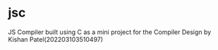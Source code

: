 # jsc
JS Compiler built using C as a mini project for the Compiler Design by Kishan Patel(202203103510497)
